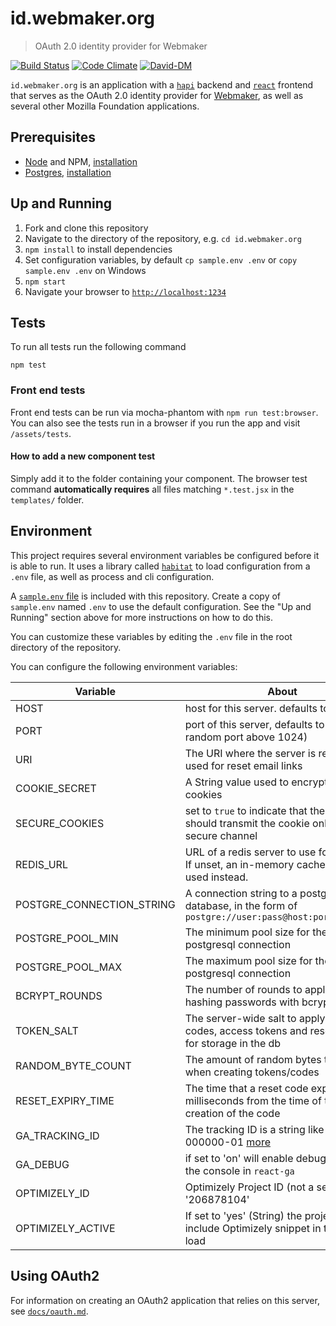 # id.webmaker.org
> OAuth 2.0 identity provider for Webmaker

[![Build Status](https://travis-ci.org/mozilla/id.webmaker.org.svg?branch=master)](https://travis-ci.org/mozilla/id.webmaker.org)
[![Code Climate](https://codeclimate.com/github/mozilla/id.webmaker.org/badges/gpa.svg)](https://codeclimate.com/github/mozilla/id.webmaker.org)
[![David-DM](https://david-dm.org/mozilla/id.webmaker.org.svg)](https://david-dm.org/mozilla/id.webmaker.org)

`id.webmaker.org` is an application with a [`hapi`](http://hapijs.com) backend and [`react`](http://facebook.github.io/react) frontend that serves as the OAuth 2.0 identity provider for [Webmaker](http://webmaker.org), as well as several other Mozilla Foundation applications.

## Prerequisites

- [Node](https://nodejs.org) and NPM, [installation](https://github.com/nodejs/node-v0.x-archive/wiki/Installing-Node.js-via-package-manager)
- [Postgres](http://www.postgresql.org/), [installation](http://www.postgresql.org/download/)

## Up and Running

1. Fork and clone this repository
2. Navigate to the directory of the repository, e.g. `cd id.webmaker.org`
3. `npm install` to install dependencies
4. Set configuration variables, by default `cp sample.env .env` or `copy sample.env .env` on Windows
5. `npm start`
6. Navigate your browser to [`http://localhost:1234`](http://localhost:1234)

## Tests

To run all tests run the following command

```
npm test
```

### Front end tests

Front end tests can be run via mocha-phantom with `npm run test:browser`. You can also see the tests run in a browser if you run the app and visit `/assets/tests`.

#### How to add a new component test

Simply add it to the folder containing your component. The browser test command **automatically requires** all files matching `*.test.jsx` in the `templates/` folder.


## Environment

This project requires several environment variables be configured before it is able to run. It uses a library called [`habitat`](https://github.com/brianloveswords/habitat) to load configuration from a `.env` file, as well as process and cli configuration.

A [`sample.env` file](https://github.com/mozilla/id.webmaker.org/blob/develop/sample.env) is included with this repository. Create a copy of `sample.env` named `.env` to use the default configuration. See the "Up and Running" section above for more instructions on how to do this.

You can customize these variables by editing the `.env` file in the root directory of the repository.

You can configure the following environment variables:

|Variable|About|
|--------|-----|
| HOST | host for this server. defaults to 0.0.0.0 |
| PORT | port of this server, defaults to 0 (a random port above 1024) |
| URI | The URI where the server is reachable at, used for reset email links |
| COOKIE_SECRET | A String value used to encrypt session cookies |
| SECURE_COOKIES | set to `true` to indicate that the user agent should transmit the cookie only over a secure channel |
| REDIS_URL | URL of a redis server to use for caching. If unset, an in-memory cache will be used instead. |
| POSTGRE_CONNECTION_STRING | A connection string to a postgresql database, in the form of `postgre://user:pass@host:port/database` |
| POSTGRE_POOL_MIN | The minimum pool size for the postgresql connection |
| POSTGRE_POOL_MAX | The maximum pool size for the postgresql connection |
| BCRYPT_ROUNDS | The number of rounds to apply when hashing passwords with bcrypt |
| TOKEN_SALT | The server-wide salt to apply to auth codes, access tokens and reset codes for storage in the db |
| RANDOM_BYTE_COUNT | The amount of random bytes to generate when creating tokens/codes |
| RESET_EXPIRY_TIME | The time that a reset code expires in, in milliseconds from the time of the creation of the code |
| GA_TRACKING_ID | The tracking ID is a string like UA-000000-01 [more](https://support.google.com/analytics/answer/1032385?hl=en) |
| GA_DEBUG | if set to 'on' will enable debug logging to the console in `react-ga` |
| OPTIMIZELY_ID | Optimizely Project ID (not a secret) e.g. '206878104' |
| OPTIMIZELY_ACTIVE | If set to 'yes' (String) the project will include Optimizely snippet in the page load |

## Using OAuth2

For information on creating an OAuth2 application that relies on this server, see [`docs/oauth.md`](https://github.com/mozilla/id.webmaker.org/blob/develop/docs/oauth.md).
